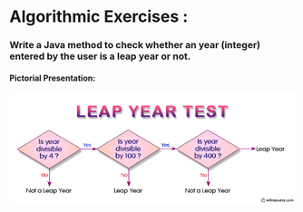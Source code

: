 # Algorithmic Exercises :

### Write a Java method to check whether an year (integer) entered by the user is a leap year or not.

#### Pictorial Presentation:
![img.png](img.png)